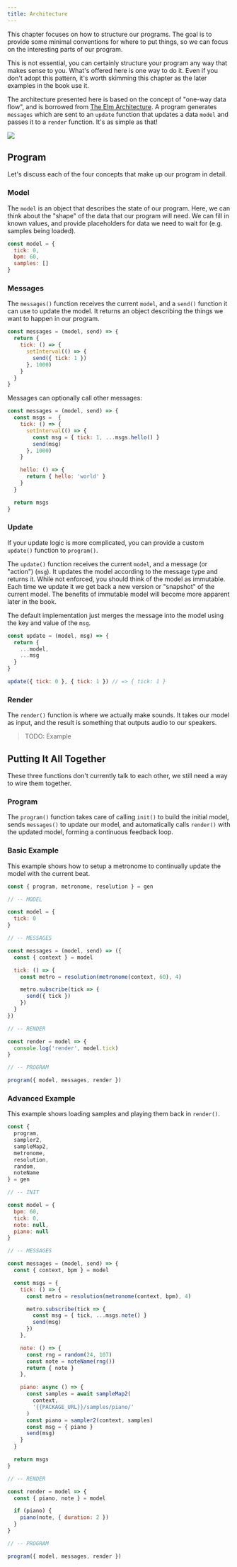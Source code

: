```yaml
---
title: Architecture
---
```


This chapter focuses on how to structure our programs. The goal is to provide
some minimal conventions for where to put things, so we can focus on the
interesting parts of our program.

This is not essential, you can certainly structure your program any way that
makes sense to you. What's offered here is one way to do it. Even if you don't
adopt this pattern, it's worth skimming this chapter as the later examples in
the book use it.

The architecture presented here is based on the concept of "one-way data flow",
and is borrowed from
[The Elm Architecture](https://guide.elm-lang.org/architecture/). A program
generates `messages` which are sent to an `update` function that updates a data
`model` and passes it to a `render` function. It's as simple as that!

![](assets/architecture/one-way-data-flow.svg)

## Program

Let's discuss each of the four concepts that make up our program in detail.

### Model

The `model` is an object that describes the state of our program. Here, we can
think about the "shape" of the data that our program will need. We can fill in
known values, and provide placeholders for data we need to wait for (e.g.
samples being loaded).

```js
const model = {
  tick: 0,
  bpm: 60,
  samples: []
}
```

### Messages

The `messages()` function receives the current `model`, and a `send()` function
it can use to update the model. It returns an object describing the things we
want to happen in our program.

```js
const messages = (model, send) => {
  return {
    tick: () => {
      setInterval(() => {
        send({ tick: 1 })
      }, 1000)
    }
  }
}
```

Messages can optionally call other messages:

```js
const messages = (model, send) => {
  const msgs =  {
    tick: () => {
      setInterval(() => {
        const msg = { tick: 1, ...msgs.hello() }
        send(msg)
      }, 1000)
    }

    hello: () => {
      return { hello: 'world' }
    }
  }

  return msgs
}
```

### Update

If your update logic is more complicated, you can provide a custom `update()`
function to `program()`.

The `update()` function receives the current `model`, and a message (or
"action") (`msg`). It updates the model according to the message type and
returns it. While not enforced, you should think of the model as immutable. Each
time we update it we get back a new version or "snapshot" of the current model.
The benefits of immutable model will become more apparent later in the book.

The default implementation just merges the message into the model using the key
and value of the `msg`.

```js
const update = (model, msg) => {
  return {
    ...model,
    ...msg
  }
}

update({ tick: 0 }, { tick: 1 }) // => { tick: 1 }
```

### Render

The `render()` function is where we actually make sounds. It takes our model as
input, and the result is something that outputs audio to our speakers.

> TODO: Example

## Putting It All Together

These three functions don't currently talk to each other, we still need a way to
wire them together.

### Program

The `program()` function takes care of calling `init()` to build the initial
model, sends `messages()` to update our model, and automatically calls
`render()` with the updated model, forming a continuous feedback loop.

### Basic Example

This example shows how to setup a metronome to continually update the model with
the current beat.

```js
const { program, metronome, resolution } = gen

// -- MODEL

const model = {
  tick: 0
}

// -- MESSAGES

const messages = (model, send) => ({
  const { context } = model

  tick: () => {
    const metro = resolution(metronome(context, 60), 4)

    metro.subscribe(tick => {
      send({ tick })
    })
  }
})

// -- RENDER

const render = model => {
  console.log('render', model.tick)
}

// -- PROGRAM

program({ model, messages, render })
```

### Advanced Example

This example shows loading samples and playing them back in `render()`.

```js
const {
  program,
  sampler2,
  sampleMap2,
  metronome,
  resolution,
  random,
  noteName
} = gen

// -- INIT

const model = {
  bpm: 60,
  tick: 0,
  note: null,
  piano: null
}

// -- MESSAGES

const messages = (model, send) => {
  const { context, bpm } = model

  const msgs = {
    tick: () => {
      const metro = resolution(metronome(context, bpm), 4)

      metro.subscribe(tick => {
        const msg = { tick, ...msgs.note() }
        send(msg)
      })
    },

    note: () => {
      const rng = random(24, 107)
      const note = noteName(rng())
      return { note }
    },

    piano: async () => {
      const samples = await sampleMap2(
        context,
        '{{PACKAGE_URL}}/samples/piano/'
      )
      const piano = sampler2(context, samples)
      const msg = { piano }
      send(msg)
    }
  }

  return msgs
}

// -- RENDER

const render = model => {
  const { piano, note } = model

  if (piano) {
    piano(note, { duration: 2 })
  }
}

// -- PROGRAM

program({ model, messages, render })
```
